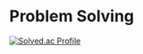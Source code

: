 # Problem Solving

[![Solved.ac Profile](http://mazassumnida.wtf/api/v2/generate_badge?boj=nmrhtn7898)](https://solved.ac/nmrhtn7898)